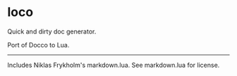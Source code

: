loco
====

Quick and dirty doc generator.

Port of Docco to Lua.

------------

Includes Niklas Frykholm's markdown.lua. See markdown.lua for license.
